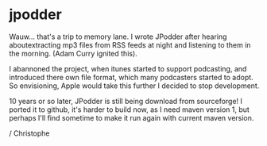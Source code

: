 # jpodder

Wauw... that's a trip to memory lane. I wrote JPodder after hearing aboutextracting mp3 files from RSS feeds at night and 
listening to them in the morning. (Adam Curry ignited this). 

I abannoned the project, when itunes started to support podcasting, and introduced there own file format, which many podcasters
started to adopt. So envisioning, Apple would take this further I decided to stop development. 

10 years or so later, JPodder is still being download from sourceforge! 
I ported it to github, it's harder to build now, as I need maven version 1, but perhaps I'll find sometime to make it run again 
with current maven version. 

/ Christophe
